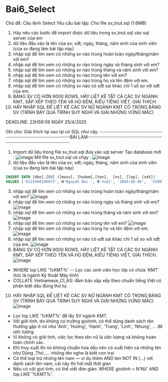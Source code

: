# Bai6_Select
Chủ đề: Câu lệnh Select
Yêu cầu bài tập: 
Cho file sv_tnut.sql (1.6MB)
1. Hãy nêu các bước để import được dữ liệu trong sv_tnut.sql vào sql server của em
2. dữ liệu đầu vào là tên của sv; sđt; ngày, tháng, năm sinh của sinh viên (của sv đang làm bài tập này)
3. nhập sql để tìm xem có những sv nào trùng hoàn toàn ngày/tháng/năm với em?
4. nhập sql để tìm xem có những sv nào trùng ngày và tháng sinh với em?
5. nhập sql để tìm xem có những sv nào trùng tháng và năm sinh với em?
6. nhập sql để tìm xem có những sv nào trùng tên với em?
7. nhập sql để tìm xem có những sv nào trùng họ và tên đệm với em.
8. nhập sql để tìm xem có những sv nào có sđt sai khác chỉ 1 số so với sđt của em.
9. BẢNG SV CÓ HƠN 9000 ROWS, HÃY LIỆT KÊ TẤT CẢ CÁC SV NGÀNH KMT, SẮP XẾP THEO TÊN VÀ HỌ ĐỆM, KIỂU TIẾNG  VIỆT, GIẢI THÍCH.
10. HÃY NHẬP SQL ĐỂ LIỆT KÊ CÁC SV NỮ NGÀNH KMT CÓ TRONG BẢNG SV (TRÌNH BÀY QUÁ TRÌNH SUY NGHĨ VÀ GIẢI NHỮNG VỨNG MẮC)

DEADLINE: 23H59:59 NGÀY 25/4/2025

Ghi chú: Giải thích tại sao lại có SQL như vậy.
---------------------------------------------------------------BÀI LÀM---------------------------------------------------------------------
1. Import dữ liệu trong file sv_tnut.sql đưa vào sql server
Tạo database mới :
![image](https://github.com/user-attachments/assets/64f34753-1e7f-415f-b540-da1bc9a1ede4)
Mở file sv_tnut.sql và chạy :
![image](https://github.com/user-attachments/assets/2f8dfd22-93c2-458b-a76b-2b012c74e194)
2. dữ liệu đầu vào là tên của sv; sđt; ngày, tháng, năm sinh của sinh viên (của sv đang làm bài tập này)
  ```sql
INSERT INTO [dbo].[SV] ([masv], [hodem],[ten],  [ns], [lop], [sdt])
VALUES ('K225480106075', N'Nguyễn Đức ', N'Việt', '2004-08-06',  'K58KTP.K01', '0327408619');
```
3. nhập sql để tìm xem có những sv nào trùng hoàn toàn ngày/tháng/năm với em?
![image](https://github.com/user-attachments/assets/a4683cba-f759-4389-b67f-3e589722fb73)
4. nhập sql để tìm xem có những sv nào trùng ngày và tháng sinh với em?
![image](https://github.com/user-attachments/assets/a8f9fc49-1d5a-4e8b-ba1a-e7412d6693b9)
5. nhập sql để tìm xem có những sv nào trùng tháng và năm sinh với em?
![image](https://github.com/user-attachments/assets/89878520-d8ca-44a6-a111-b12a731a04a4)
6. nhập sql để tìm xem có những sv nào trùng tên với em?
![image](https://github.com/user-attachments/assets/95599c5b-3033-4c98-9653-34ef5c9252c9)
7. nhập sql để tìm xem có những sv nào trùng họ và tên đệm với em.
![image](https://github.com/user-attachments/assets/718e16db-5d78-4fa2-8d7b-14d7e90f0b32)
8. nhập sql để tìm xem có những sv nào có sđt sai khác chỉ 1 số so với sđt của em.
![image](https://github.com/user-attachments/assets/874ddb71-67e2-4b67-b3a5-a2c1984b9af5)
9. BẢNG SV CÓ HƠN 9000 ROWS, HÃY LIỆT KÊ TẤT CẢ CÁC SV NGÀNH KMT, SẮP XẾP THEO TÊN VÀ HỌ ĐỆM, KIỂU TIẾNG  VIỆT, GIẢI THÍCH.
![image](https://github.com/user-attachments/assets/88088466-4c8f-4a25-a917-282cdc7f60f4)
-  WHERE lop LIKE '%KMT%'  -- Lọc các sinh viên học lớp có chứa 'KMT' (tức là ngành Kỹ thuật Máy tính)
-  COLLATE Vietnamese_CI_AS: đảm bảo sắp xếp theo chuẩn tiếng Việt có phân biệt dấu đúng thứ tự.
10. HÃY NHẬP SQL ĐỂ LIỆT KÊ CÁC SV NỮ NGÀNH KMT CÓ TRONG BẢNG SV (TRÌNH BÀY QUÁ TRÌNH SUY NGHĨ VÀ GIẢI NHỮNG VỨNG MẮC)
![image](https://github.com/user-attachments/assets/7d17f02e-29d0-4552-8255-c797ced61930)
-  Lọc lop LIKE '%KMT%' để lấy SV ngành KMT.
-  Với giới tính, do không có trường gioitinh, có thể dùng danh sách tên thường gặp ở nữ như 'Anh', 'Hương', 'Hạnh', 'Trang', 'Linh', 'Nhung', ... để ước lượng.
-  Vì không có giới tính, việc lọc theo tên nữ là ước lượng và không hoàn toàn chính xác.
-  Khi truy xuất thì nó không chuẩn hóa dấu nên có xuất hiện cả những tên như Dũng ,Thứ ,... những tên nghe là biết con trai
-  Có thể loại trừ những tên nam — ví dụ thêm AND ten NOT IN (...) với danh sách tên nam, cái này thì hơi mất thời gian
-  Nếu có cột gioi tinh, có thể viết đơn giản: WHERE gioitinh = N'Nữ' AND lop LIKE '%KMT%'.
